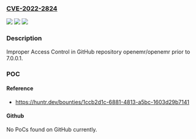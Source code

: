 ### [CVE-2022-2824](https://cve.mitre.org/cgi-bin/cvename.cgi?name=CVE-2022-2824)
![](https://img.shields.io/static/v1?label=Product&message=openemr%2Fopenemr&color=blue)
![](https://img.shields.io/static/v1?label=Version&message=n%2Fa&color=blue)
![](https://img.shields.io/static/v1?label=Vulnerability&message=CWE-284%20Improper%20Access%20Control&color=brighgreen)

### Description

Improper Access Control in GitHub repository openemr/openemr prior to 7.0.0.1.

### POC

#### Reference
- https://huntr.dev/bounties/1ccb2d1c-6881-4813-a5bc-1603d29b7141

#### Github
No PoCs found on GitHub currently.

